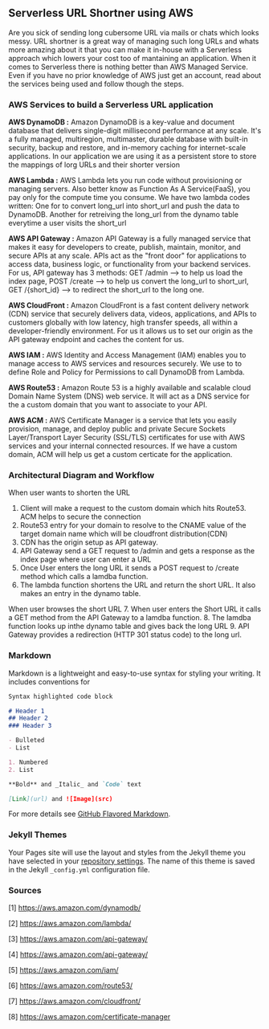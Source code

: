 ## Serverless URL Shortner using AWS

Are you sick of sending long cubersome URL via mails or chats which looks messy. URL shortner is a great way of managing such long URLs and whats more amazing about it that you can make it in-house with a Serverless approach which lowers your cost too of mantaining an application. When it comes to Serverless there is nothing better than AWS Managed Service. Even if you have no prior knowledge of AWS just get an account, read about the services being used and follow though the steps.

### AWS Services to build a Serverless URL application

**AWS DynamoDB :**  Amazon DynamoDB is a key-value and document database that delivers single-digit millisecond performance at any scale. It's a fully managed, multiregion, multimaster, durable database with built-in security, backup and restore, and in-memory caching for internet-scale applications. In our application we are using it as a persistent store to store the mappings of lorg URLs and their shorter version

**AWS Lambda :** AWS Lambda lets you run code without provisioning or managing servers. Also better know as Function As A Service(FaaS), you pay only for the compute time you consume. We have two lambda codes written: One for to convert long_url into short_url and push the data to DynamoDB. Another for retreiving the long_url from the dynamo table everytime a user visits the short_url

**AWS API Gateway :** Amazon API Gateway is a fully managed service that makes it easy for developers to create, publish, maintain, monitor, and secure APIs at any scale. APIs act as the "front door" for applications to access data, business logic, or functionality from your backend services. For us, API gateway has 3 methods: GET /admin --> to help us load the index page, POST /create --> to help us convert the long_url to short_url, GET /{short_id}
 --> to redirect the short_url to the long one.
 
**AWS CloudFront :** Amazon CloudFront is a fast content delivery network (CDN) service that securely delivers data, videos, applications, and APIs to customers globally with low latency, high transfer speeds, all within a developer-friendly environment. For us it allows us to set our origin as the API gateway endpoint and caches the content for us.
 
**AWS IAM :** AWS Identity and Access Management (IAM) enables you to manage access to AWS services and resources securely. We use to to define Role and Policy for Permissions to call DynamoDB from Lambda.

**AWS Route53 :** Amazon Route 53 is a highly available and scalable cloud Domain Name System (DNS) web service. It will act as a DNS service for the a custom domain that you want to associate to your API.

**AWS ACM :** AWS Certificate Manager is a service that lets you easily provision, manage, and deploy public and private Secure Sockets Layer/Transport Layer Security (SSL/TLS) certificates for use with AWS services and your internal connected resources. If we have a custom domain, ACM will help us get a custom certicate for the application.

### Architectural Diagram and Workflow

When user wants to shorten the URL
1. Client will make a request to the custom domain which hits Route53. ACM helps to secure the connection
2. Route53 entry for your domain to resolve to the CNAME value of the target domain name which will be cloudfront distribution(CDN)
3. CDN has the origin setup as API gateway. 
4. API Gateway send a GET request to /admin and gets a response as the index page where user can enter a URL
5. Once User enters the long URL it sends a POST request to /create method which calls a lamdba function. 
6. The lambda function shortens the URL and return the short URL. It also makes an entry in the dynamo table.

When user browses the short URL
7. When user enters the Short URL it calls a GET method from the API Gateway to a lamdba function.
8. The lamdba function looks up inthe dynamo table and gives back the long URL
9. API Gateway provides a redirection (HTTP 301 status code) to the long url.

### Markdown

Markdown is a lightweight and easy-to-use syntax for styling your writing. It includes conventions for

```markdown
Syntax highlighted code block

# Header 1
## Header 2
### Header 3

- Bulleted
- List

1. Numbered
2. List

**Bold** and _Italic_ and `Code` text

[Link](url) and ![Image](src)
```

For more details see [GitHub Flavored Markdown](https://guides.github.com/features/mastering-markdown/).

### Jekyll Themes

Your Pages site will use the layout and styles from the Jekyll theme you have selected in your [repository settings](https://github.com/jeeri2204/AWS_URL_Shortner/settings). The name of this theme is saved in the Jekyll `_config.yml` configuration file.

### Sources 
[1] https://aws.amazon.com/dynamodb/

[2] https://aws.amazon.com/lambda/

[3] https://aws.amazon.com/api-gateway/

[4] https://aws.amazon.com/api-gateway/

[5] https://aws.amazon.com/iam/

[6] https://aws.amazon.com/route53/

[7] https://aws.amazon.com/cloudfront/

[8] https://aws.amazon.com/certificate-manager
